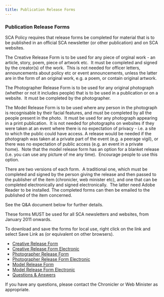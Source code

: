 ```yaml
---
title: Publication Release Forms
---
```

<h3>Publication Release Forms</h3>
<p>SCA Policy requires that release forms be completed for material that is to be published in an official SCA newsletter (or other publication) and on SCA websites.</p>
<p>The Creative Release Form is to be used for any piece of orginal work - an article, story, poem, piece of artwork etc.&nbsp; It must be completed and signed by the creator(s) of the work.&nbsp; This is not needed for officer letters, announcements about policy etc or event announcements, unless the latter are in the form of an original work, e.g. a poem, or contain original artwork.</p>
<p>The Photographer Release Form is to be used for any original photograph (whether or not it includes people) that is to be used in a publication or on a website.&nbsp; It must be completed by the photographer.</p>
<p>The Model Release Form is to be used where any person in the photograph is recognisable by their facial features, and must be completed by all the people present in the photo.&nbsp; It must be used for any photograph appearing in a print publication.&nbsp; It is not needed for photographs on websites if they were taken at an event where there is no expectation of privacy - i.e. a site to which the public could have access. A release would be needed if the photograph was taken at a private part of the event (e.g. a peerage vigil), or there was no expectation of public access (e.g. an event in a private home).&nbsp; Note that the model release form has an option for a blanket release (i.e. you can use any picture of me any time).&nbsp; Encourage people to use this option.</p>
<p>There are two versions of each form.&nbsp; A traditional one, which must be completed and signed by the person giving the release and then passed to the publisher of the item (chronicler, web minister etc), and one that can be completed electronically and signed electronically.&nbsp; The latter need Adobe Reader to be installed. The completed forms can then be emailed to the published of the item concerned.</p>
<p>See the Q&amp;A document below for further details.</p>
<p>These forms MUST be used for all SCA newsletters and websites, from January 2011 onwards.</p>
<p>To download and save the forms for local use, right click on the link and select Save Link as (or equivalent on other browsers).</p>
<ul>
<li><a href="{{ site.baseurl }}{% link offices/chronicler/files/ReleaseCreative.pdf %}">Creative Release Form</a></li>
<li><a href="{{ site.baseurl }}{% link offices/chronicler/files/ReleaseCreativeFillable.pdf %}">Creative Release Form Electronic</a></li>
<li><a href="{{ site.baseurl }}{% link offices/chronicler/files/ReleasePhotographer.pdf %}">Photographer Release Form</a></li>
<li><a href="{{ site.baseurl }}{% link offices/chronicler/files/ReleasePhotographerFillable.pdf %}">Photographer Release Form Electronic</a></li>
<li><a href="{{ site.baseurl }}{% link offices/chronicler/files/ReleaseModel.pdf %}">Model Release Form</a></li>
<li><a href="{{ site.baseurl }}{% link offices/chronicler/files/ReleaseModelFillable.pdf %}">Model Release Form Electronic</a></li>
<li><a href="{{ site.baseurl }}{% link offices/chronicler/files/qa.pdf %}">Questions &amp; Answers</a></li>
</ul>
<p>If you have any questions, please contact the Chronicler or Web Minister as appropriate.</p>
